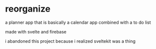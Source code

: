 # reorganize

a planner app that is basically a calendar app combined with a to do list

made with svelte and firebase

i abandoned this project because i realized sveltekit was a thing
